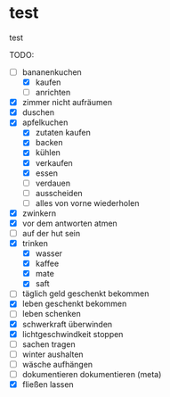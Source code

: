 # test
test

TODO:
- [ ] bananenkuchen
  - [x] kaufen
  - [ ] anrichten
- [x] zimmer nicht aufräumen
- [x] duschen
- [x] apfelkuchen
  - [x] zutaten kaufen
  - [x] backen
  - [x] kühlen
  - [x] verkaufen
  - [x] essen
  - [ ] verdauen
  - [ ] ausscheiden
  - [ ] alles von vorne wiederholen
- [x] zwinkern
- [x] vor dem antworten atmen
- [ ] auf der hut sein
- [x] trinken
  - [x] wasser
  - [x] kaffee
  - [x] mate
  - [x] saft
- [ ] täglich geld geschenkt bekommen
- [x] leben geschenkt bekommen
- [ ] leben schenken
- [x] schwerkraft überwinden
- [x] lichtgeschwindkeit stoppen
- [ ] sachen tragen
- [ ] winter aushalten
- [ ] wäsche aufhängen
- [ ] dokumentieren dokumentieren (meta)
- [x] fließen lassen
